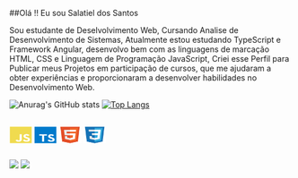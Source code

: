 ##Olá !! Eu sou Salatiel dos Santos

Sou estudante de Deselvolvimento Web, Cursando Analise de Desenvolvimento de Sistemas,
Atualmente estou estudando TypeScript e Framework Angular,
desenvolvo bem com as linguagens de marcação HTML, CSS e Linguagem de Programação JavaScript,
Criei esse Perfil para Publicar meus Projetos em participação de cursos, que me ajudaram a obter experiências e
proporcionaram a desenvolver habilidades no Desenvolvimento Web.


![Anurag's GitHub stats](https://github-readme-stats.vercel.app/api?username=Salatielsants&show_icons=true&theme=dark)
[![Top Langs](https://github-readme-stats.vercel.app/api/top-langs/?username=Salatielsants)](https://github.com/Salatielsants/github-readme-stats)

<div style="display: inline_block"><br>
  <img align="center" alt="Rafa-Js" height="30" width="40" src="https://raw.githubusercontent.com/devicons/devicon/master/icons/javascript/javascript-plain.svg">
  <img align="center" alt="Rafa-Ts" height="30" width="40" src="https://raw.githubusercontent.com/devicons/devicon/master/icons/typescript/typescript-plain.svg">
  <img align="center" alt="Rafa-HTML" height="30" width="40" src="https://raw.githubusercontent.com/devicons/devicon/master/icons/html5/html5-original.svg">
  <img align="center" alt="Rafa-CSS" height="30" width="40" src="https://raw.githubusercontent.com/devicons/devicon/master/icons/css3/css3-original.svg">
</div>
  
  ##
 
<div> 
  <a href = "mailto:salatieldossantosj@gmail.com"><img src="https://img.shields.io/badge/-Gmail-%23333?style=for-the-badge&logo=gmail&logoColor=white" target="_blank"></a>
    <a href="https://www.linkedin.com/in/salatiel-santos-7a184b129/" target="_blank"><img src="https://img.shields.io/badge/-LinkedIn-%230077B5?style=for-the-badge&logo=linkedin&logoColor=white" target="_blank"></a> 
 
 
</div>
